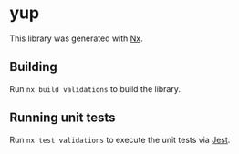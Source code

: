 # yup

This library was generated with [Nx](https://nx.dev).

## Building

Run `nx build validations` to build the library.

## Running unit tests

Run `nx test validations` to execute the unit tests via [Jest](https://jestjs.io).
